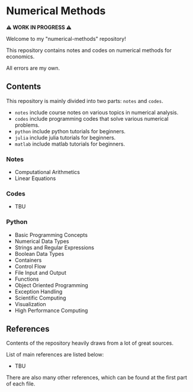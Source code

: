 # Numerical Methods

**⚠️ WORK IN PROGRESS ⚠️**

Welcome to my "numerical-methods" repository!

This repository contains notes and codes on numerical methods for economics.

All errors are my own.

## Contents

This repository is mainly divided into two parts: `notes` and `codes`.

- `notes` include course notes on various topics in numerical analysis.
- `codes` include programming codes that solve various numerical problems.
- `python` include python tutorials for beginners.
- `julia` include julia tutorials for beginners.
- `matlab` include matlab tutorials for beginners.

### Notes

- Computational Arithmetics
- Linear Equations

### Codes

- TBU

### Python

- Basic Programming Concepts
- Numerical Data Types
- Strings and Regular Expressions
- Boolean Data Types
- Containers
- Control Flow
- File Input and Output
- Functions
- Object Oriented Programming
- Exception Handling
- Scientific Computing
- Visualization
- High Performance Computing

## References

Contents of the repository heavily draws from a lot of great sources.

List of main references are listed below:

- TBU

There are also many other references, which can be found at the first part of each file.

